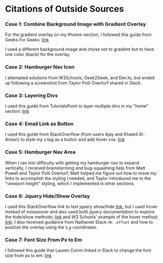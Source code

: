 # Citations of Outside Sources

### Case 1: Combine Background Image with Gradient Overlay
For the gradient overlay on my #home-section, I followed this guide from Geeks For Geeks: [link](https://www.geeksforgeeks.org/css-combine-background-image-with-gradient-overlay/)

I used a different background image and chose not to gradient but to have one color (black) for the overlay.

### Case 2: Hamburger Nav Icon
I attempted solutions from W3Schools, Geek2Geek, and Dev.to, but ended up following a screenshot from Taylor Polli Overturf shared in Slack.

### Case 3: Layering Divs
I used this guide from TutorialsPoint to layer multiple divs in my "home" section: [link](https://www.tutorialspoint.com/css/css_layers.htm)

### Case 4: Email Link as Button
I used this guide from StackOverflow (from users Ajay and Khaled Al-Ansari) to style my `a` tag as a button and add hover css: [link](https://stackoverflow.com/questions/35457548/how-to-link-a-button-to-an-email-address)

### Case 5: Hamburger Nav Area
When I ran into difficulty with getting my hamburger nav to expand vertically, I received brainstorming and bug-squashing help from Matt Powell and Taylor Polli Overturf.  Matt helped me figure out how to move my links to accomplish the styling I needed, and Taylor introduced me to the "viewport height" styling, which I implemented in other sections.

### Case 6: Jquery Hide/Show Overlay
I used this StackOverflow link to test jquery show/hide [link](https://stackoverflow.com/questions/15722997/jquery-mouseover-image-overlay/15724797), but I used hover instead of mouseover and also used both jquery documentation to explore the hide/show methods: [link](https://api.jquery.com/show/) and W3 Schools' example of the hover method: [link](https://www.w3schools.com/jquery/jquery_events.asp).  I also received guidance from Nathaniel Stack re: `.offset` and how to position the overlay using the x,y coordinates.

### Case 7: Font Size From Px to Em
I followed this guide that Lauren Colvin linked in Slack to change the font size from px to em: [link](https://andy-carter.com/blog/using-scalable-css-units-for-font-sizes)
